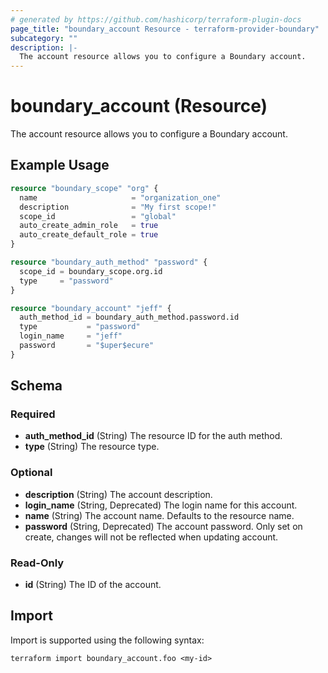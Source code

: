 ```yaml
---
# generated by https://github.com/hashicorp/terraform-plugin-docs
page_title: "boundary_account Resource - terraform-provider-boundary"
subcategory: ""
description: |-
  The account resource allows you to configure a Boundary account.
---
```


# boundary_account (Resource)

The account resource allows you to configure a Boundary account.

## Example Usage

```terraform
resource "boundary_scope" "org" {
  name                     = "organization_one"
  description              = "My first scope!"
  scope_id                 = "global"
  auto_create_admin_role   = true
  auto_create_default_role = true
}

resource "boundary_auth_method" "password" {
  scope_id = boundary_scope.org.id
  type     = "password"
}

resource "boundary_account" "jeff" {
  auth_method_id = boundary_auth_method.password.id
  type           = "password"
  login_name     = "jeff"
  password       = "$uper$ecure"
}
```

<!-- schema generated by tfplugindocs -->
## Schema

### Required

- **auth_method_id** (String) The resource ID for the auth method.
- **type** (String) The resource type.

### Optional

- **description** (String) The account description.
- **login_name** (String, Deprecated) The login name for this account.
- **name** (String) The account name. Defaults to the resource name.
- **password** (String, Deprecated) The account password. Only set on create, changes will not be reflected when updating account.

### Read-Only

- **id** (String) The ID of the account.

## Import

Import is supported using the following syntax:

```shell
terraform import boundary_account.foo <my-id>
```

